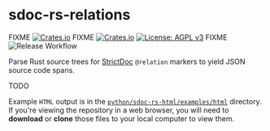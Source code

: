 # sdoc-rs-relations

FIXME [![Crates.io](https://img.shields.io/crates/v/path-munge)](https://crates.io/crates/path-munge)
FIXME [![Crates.io](https://img.shields.io/crates/d/path-munge)](https://crates.io/crates/path-munge)
[![License: AGPL v3](https://img.shields.io/badge/License-AGPL_v3-orange.svg)](https://www.gnu.org/licenses/agpl-3.0)
FIXME ![Release Workflow](https://img.shields.io/github/actions/workflow/status/adfernandes/path-munge/release.yml)

Parse Rust source trees for [StrictDoc](https://strictdoc.readthedocs.io/) `@relation` markers to yield JSON source code spans.

TODO

Example `HTML` output is in the [`python/sdoc-rs-html/examples/html`](python/sdoc-rs-html/examples/html) directory. If you're viewing the repository in a web browser, you will need to **download** or **clone** those files to your local computer to view them.
